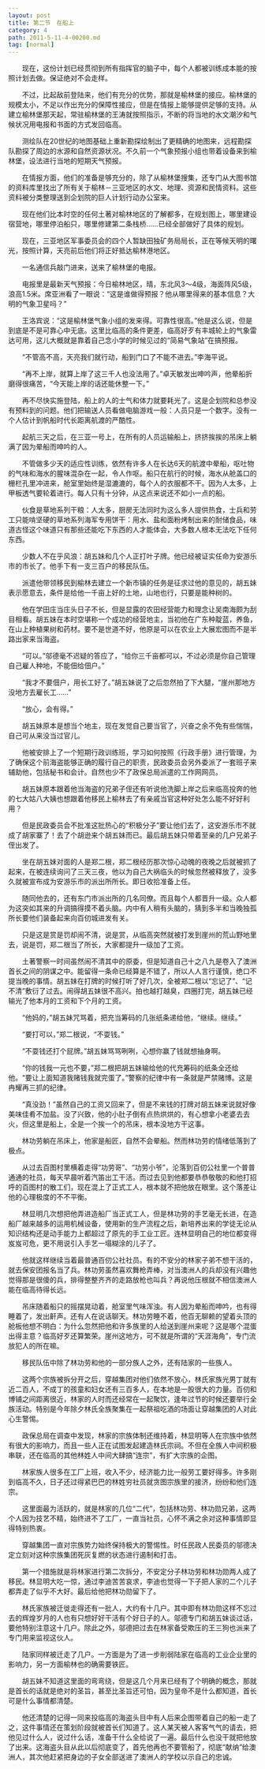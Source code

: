 ```yaml
---
layout: post
title: 第二节　在船上
category: 4
path: 2011-5-11-4-00200.md
tag: [normal]
---
```


　　现在，这份计划已经贯彻到所有指挥官的脑子中，每个人都被训练成本能的按照计划去做。保证绝对不会走样。

　　不过，比起敌前登陆来，他们有充分的优势，那就是榆林堡的接应。榆林堡的规模太小，不足以作出充分的保障性接应，但是在情报上能够提供足够的支持。从建立榆林堡那天起，常驻榆林堡的王涛就按照指示，不断的将当地的水文潮汐和气候状况用电报和书面的方式发回临高。

　　测绘队在20世纪的地图基础上重新勘探绘制出了更精确的地图来，远程勘探队勘探了周边的水源和自然资源状况。不久前一个气象预报小组也带着设备来到榆林堡，设法进行当地的短期天气预报。

　　在情报方面，他们的准备是够充分的，除了从榆林堡搜集，还专门从大图书馆的资料库里找出了所有关于榆林－三亚地区的水文、地理、资源和民情资料。这些资料被分类整理送到企划院的巨人计划行动办公室来。

　　现在他们比本时空的任何土著对榆林地区的了解都多，在规划图上，哪里建设宿营地，哪里停泊船只，哪里修建第二条栈桥……已经全部做好了具体的规划。

　　现在，三亚地区军事委员会的四个人暂缺田独矿务局局长，正在等候天明的曙光，按照计算，天亮前后他们将正好抵达榆林港地区。

　　一名通信兵敲门进来，送来了榆林堡的电报。

　　电报里是最新天气预报：今日榆林地区，晴，东北风3～4级，海面阵风5级，浪高1.5米。席亚洲看了一眼说：“这是谁做得预报？他从哪里得来的基本信息？大明的气象卫星吗？”

　　王洛宾说：“这是榆林堡气象小组的发来得。可靠性很高。”他是这么说，但是到底是不是可靠心中无底。这里比临高的条件更差，临高好歹有丰城轮上的气象雷达可用，这儿大概就是靠着自己念小学的时候见过的“简易气象站”在搞预报。

　　“不管高不高，天亮我们就行动，船到门口了不能不进去。”李海平说。

　　“再不上岸，就算上岸了这三千人也没法用了。”卓天敏发出呻吟声，他晕船折磨得很痛苦，“今天能上岸的话还能休整一下。”

　　再不尽快实施登陆，船上的人的士气和体力就要耗光了。这是企划院和总参没有预料到的问题。他们把输送人员看做电脑游戏一般：人员只是一个数字。没有一个人估计到帆船时代长距离航渡的严酷性。

　　起航三天之后，在三亚一号上，在所有的人员运输船上，挤挤挨挨的吊床上躺满了因为晕船而呻吟的人。

　　不管做多少天的适应性训练，依然有许多人在长达6天的航渡中晕船，呕吐物的气味和海水的腥味混杂在一起，令人作呕。船只在航行的时候，海水从舱盖口的栅栏孔里冲进来，舱室里始终是湿漉漉的，每个人的衣服都不干。因为人太多，上甲板透气要轮着进行。每人只有十分钟，从这点来说还不如小一点的船。

　　伙食是草地系列干粮：人太多，厨房无法同时为这么多人提供热食，士兵和劳工只能啃坚硬的草地系列海军专用饼干：用水、盐和面粉烤制出来的耐储食品，味道古怪这个味道只有那些还能吃下东西的人才能体会，大多数人根本无法吃下任何东西。

　　少数人不在乎风浪：胡五妹和几个人正打叶子牌。他已经被证实任命为安游乐市的市长了。他手下有一支三百户的移民队伍。

　　派遣他带领移民到榆林去建立一个新市镇的任务是征求过他的意见的，胡五妹表示愿意去，条件是给他一千亩上好的土地，山地也行，只要是能种树的。

　　他在学田庄当庄头日子不长，但是显露的农田经营能力和理念让吴南海颇为刮目相看。胡五妹在本时空堪称一个成功的经营地主，当初他在广东种靛蓝，养鱼，在山上种植果树和药材。要不是世道不好，他原是可以在农业上大展宏图而不是半路出家来当海盗。

　　“可以。”邬德毫不迟疑的答应了，“给你三千亩都可以，不过必须是你自己管理自己雇人种地，不能佃给佃户。”

　　“我才不要佃户，用长工好了。”胡五妹说了之后忽然拍了下大腿，“崖州那地方没地方去雇长工……”

　　“放心，会有得。”

　　胡五妹原本是想当个地主，现在发觉自己要当官了，兴奋之余不免有些惴惴，自己可从来没当过官儿。

　　他被安排上了一个短期行政训练班，学习如何按照《行政手册》进行管理，为了确保这个前海盗能够正确的履行自己的职责，民政委员会另外委派了一套班子来辅助他，包括秘书和会计。自然也少不了政保总局派遣的工作网网员。

　　胡五妹原本跟着他当海盗的兄弟子侄还有听说他洗脚上岸之后来临高投奔的他的七大姑八大姨也想跟着他移民上榆林去了有亲戚当官这种好处怎么能不好好利用？

　　但是民政委员会不批准这批热心的“积极分子”要让他们去了，这安游乐市不就成了胡家寨了！去了个胡逊来个胡五妹而已。最后胡五妹只带着至亲的几户兄弟子侄出发了。

　　坐在胡五妹对面的人是郑二根，郑二根经历那次惊心动魄的夜晚之后就被抓了起来，在被连续询问了三天三夜，他以为自己大祸临头的时候忽然被释放了，没多久就被宣布成为安游乐市的派出所所长。即日收拾准备上任。

　　随同他去的，还有东门市派出所的几名同僚。而且每个人都晋升一级。众人都为这突如其来的升调搞得摸不着头脑。内中有人稍有头脑的，猜到多半和当晚独孤所长要他们装备起来向百仞城进发有关。

　　只是这是赏是罚却闹不清，说是赏，从临高突然就被打发到崖州的荒山野地里去，说是罚，郑二根当了所长，大家都提升一级加了工资。

　　土著警察一时间虽然闹不清其中的原委，但是知道自己十之八九是卷入了澳洲首长之间的阴谋之中。能留得一条命已经算是不错了，所以人人言行谨慎，绝口不提当晚的事情。胡五妹在打牌的时候打听了好几次，全被郑二根以“忘记了”、“记不清”敷衍了过去。闹得胡五妹很不高兴。拍也越打越臭，四圈打完，胡五妹已经输光了他本月的工资和下个月的工资。

　　“他妈的，”胡五妹咒骂着，把充当筹码的几张纸条递给他，“继续。继续。”

　　“要打可以，”郑二根说，“不耍钱。”

　　“不耍钱还打个屁牌。”胡五妹骂骂咧咧，心想你赢了钱就想抽身啊。

　　“你的钱我一元也不要，”郑二根把胡五妹输给他的代充筹码的纸条全还给他。“要让上面知道我赌钱我就完蛋了。”警察的纪律中有一条就是严禁赌博。这是冉耀再三抓的纪律。

　　“真没劲！”虽然自己的工资又回来了，但是不来钱的打牌对胡五妹来说就好像美味佳肴不加盐。没了兴致，他的小肚子倒有点热烘烘的，有心想拿小老婆去去火，但这里是船上，全是一个挨一个的吊床，根本没地方干这事。

　　林功劳躺在吊床上，他家是船匠，自然不会晕船。然而林功劳的情绪低落到了极点。

　　从过去百图村里横着走得“功劳哥”、“功劳小爷”，沦落到百仞公社里一个普普通通的社员，每天早晨听着汽笛出工干活。而过去见到他都要恭恭敬敬的和他打招呼的百图村的散工们，现在混上了正式工人，根本就不把他放在眼里。这个落差让他的心理极度的不不平衡。

　　林显明几次想把他弄进造船厂当正式工人，但是林功劳的手艺毫无长进，在造船厂越来越多的运用机械设备，使用新的生产流程之后，新培养出来的学徒无论从知识结构还是动手能力上都超过了原先的手工业工匠。连林显明自己的地位都变得岌岌可危，更不用说引入手艺一塌糊涂的儿子了。

　　他就这样继续当着最普通百仞公社社员。有的不安分的林家子弟不想干活的，就去保安团报名当了兵。林功劳虽然喜欢舞枪弄棒，对当澳洲人的兵却没有兴趣他觉得那是很傻的兵，排得整整齐齐的走路放枪也叫兵？再说他压根就不相信澳洲人能在临高待得长远。

　　吊床随着船只的摇摆晃动着，舱室里气味浑浊。有人因为晕船而呻吟，也有得睡着了，发出鼾声。还有人在说话聊天。林功劳睡不着，他百无聊赖的望着头顶的舱板他想不明白：为什么忽然把他和许多族里的人给送到崖州来呢？这是哪个混蛋出得主意？临高好歹还算繁荣。崖州这地方，可不就是所谓的“天涯海角”，专门流放犯人的所在嘛。

　　移民队伍中除了林功劳和他的一部分族人之外，还有陆家的一些族人。

　　这两个宗族被拆分开之后，穿越集团对他们依然不放心，林氏家族光男丁就有近二百人，不成丁的孩童和妇女还有三百多人，在本地是一股很大的力量。百仞和博铺之间距离很近，林家的人时而还经常在一起聚饮，逢年过节的时候还要举行全族活动。特别是今年除夕林氏全族聚集在一起祭祖吃酒的场面让穿越集团的人对此心生警惕。

　　政保总局在调查中发现，林家的宗族体制还维持着，林显明等人在宗族中依然有很大的影响力，而且一些人正在试图发起建造林氏宗祠。不但在全族人中间积极串联，还在临高的其他林姓人中间大肆搞“连宗”，有扩大宗族的企图。

　　林家族人很多在工厂上班，收入不少，经济能力比一般劳工要好得多。许多刚到临高不久，日子还过得紧巴巴的林姓穷社员就贪图宗族里的接济，纷纷和他们连宗。

　　这里面最为活跃的，就是林家的几位“二代”，包括林功劳、林功勋兄弟，这两个人因为技艺不精，始终进不了工厂，一直当社员，心怀不满之余对这种事情即显得特别热衷。

　　穿越集团一直对宗族势力始终保持极大的警惕性。时任民政人民委员的邬德决定立刻对这种宗族集团死灰复燃的状态进行遏制和打击。

　　第一个措施就是将林家进行第二次拆分，不安定分子林功劳和林功勋两人成了移民。林显明大吃一惊，通过李迪苦苦哀求，李迪也觉得一下子把人家的二个儿子都弄走了似乎不大好。最后给他把林功勋留下了。

　　林氏家族被迁徙走得还有一批人，大约有十几户。其中即有林功勋这样不忘过去的辉煌岁月的人也有只想好好干活有个好日子的人。邬德专门和胡五妹谈过话，要他特别注意这十几户。除此之外，邬德把过去在林家备受欺压的王三狗也派来了专门用来监视这伙人。

　　陆家同样被迁走了几户。一方面是为了进一步削弱陆家在临高的工业企业里的影响力，另一方面榆林也的确需要铁匠。

　　胡五妹不知道这里面的弯弯绕，但是这几个月来已经有了个明确的概念，那就是首长的话就是绝对的圣旨，甚至比圣旨还可怕，因为皇帝不是什么都知道，首长可是什么事情都清楚。

　　他还清楚的记得一同来投临高的海盗头目中有人后来企图带着自己的船一走了之，这件事情还在策划阶段就被首长们知道了。这人某天被人客客气气的请去，把他见过什么人，说过什么话，准备干什么全给说了一遍。最后什么也没干就把他放了出来。这海盗头目从此以后彻底变了，首先他再也不要管船了，彻底“献纳”给澳洲人，其次他赶紧把身边的子女全部送进了澳洲人的学校以示自己的忠诚。
